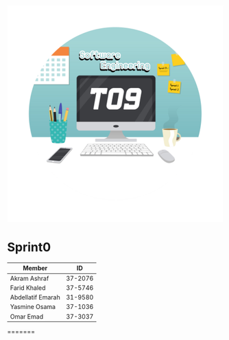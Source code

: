 ![Tutorial Logo](https://github.com/ThePinger/T09Sprint0/blob/master/Tutorial%20logo.png)

# Sprint0

| Member    | ID |
|----------|:-------------:|
| Akram Ashraf |  37-2076 |
| Farid Khaled |  37-5746 | 
| Abdellatif Emarah |  31-9580 |
| Yasmine Osama |  37-1036 |
| Omar Emad |  37-3037 |
=======
